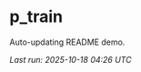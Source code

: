 # p_train

Auto-updating README demo.

<!--START_SECTION:status-->
_Last run: 2025-10-18 04:26 UTC_
<!--END_SECTION:status-->


































































































































































































































































































































































































































































































































































































































































































































































































































































































































































































































































































































































































































































































